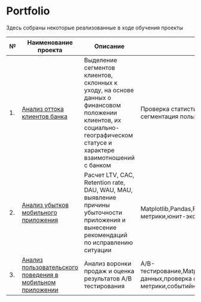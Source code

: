 # Portfolio

Здесь собраны некоторые реализованные в ходе обучения проекты

|**№**|**Наименование проекта**|**Описание**                                                   |**Инструменты**                                              |
|-----|------------------------|---------------------------------------------------------------|-------------------------------------------------------------|
|1.  |[Анализ оттока клиентов банка](https://github.com/ta-votkal/YaPracticum/tree/main/Project_bankclient_outflow) | Выделение сегментов клиентов, склонных к уходу, на основе данных о финансовом положении клиентов, их социально-географическом статусе и характере взаимотношений с банком|Проверка статистических гипотзе, корреляционный анализ, сегментация пользователей, визуализация данных|
|2.  |[Анализ убытков мобильного приложения](https://github.com/ta-votkal/YaPracticum/tree/main/Project_causes_of_application_losses)|Расчет LTV, CAC, Retention rate, DAU, WAU, MAU, выявление причины убыточности приложения и вынесение рекомендаций по исправлению ситуации|Matplotlib,Pandas,Python,Seaborn,когортный анализ,продуктовые метрики,юнит-экономика|
|3.  |[Анализ пользовательского поведения в мобильном приложении](https://github.com/ta-votkal/YaPracticum/tree/main/Project_user_behavior)|Анализ воронки продаж и оценка результатов A/B тестирования|A/B-тестирование,Matplotlib,Pandas,Plotly,Python,Seaborn,визуализация данных,проверка статистических гипотез,продуктовые метрики,событийная аналитика|
